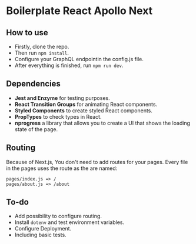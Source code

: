# Boilerplate React Apollo Next

## How to use

- Firstly, clone the repo.
- Then run `npm install`.
- Configure your GraphQL endpointin the config.js file.
- After everything is finished, run `npm run dev`.

## Dependencies

- **Jest and Enzyme** for testing purposes.
- **React Transition Groups** for animating React components.
- **Styled Components** to create styled React components.
- **PropTypes** to check types in React.
- **nprogress** a library that allows you to create a UI that shows the loading state of the page.

## Routing

Because of Next.js, You don't need to add routes for your pages. Every file in the pages uses the route as the are named:

```
pages/index.js => /
pages/about.js => /about
```

## To-do

- Add possibility to configure routing.
- Install `dotenv` and test environment variables.
- Configure Deployment.
- Including basic tests.
